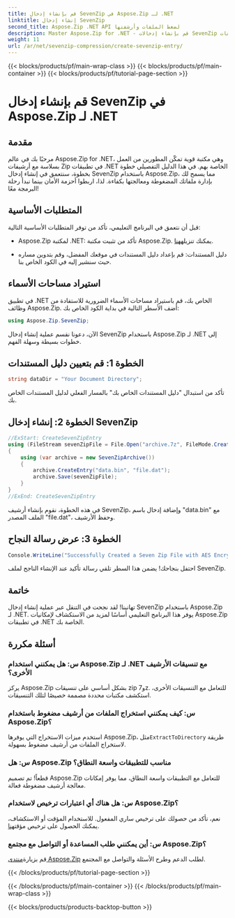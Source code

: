 ```yaml
---
title: قم بإنشاء إدخال SevenZip في Aspose.Zip لـ .NET
linktitle: إنشاء إدخال SevenZip
second_title: Aspose.Zip .NET API لضغط الملفات وأرشفتها
description: Master Aspose.Zip for .NET - قم بإنشاء إدخالات SevenZip دون عناء. قم بتحسين تطبيقات .NET الخاصة بك من خلال المعالجة الفعالة لأرشيف ZIP.
weight: 11
url: /ar/net/sevenzip-compression/create-sevenzip-entry/
---
```


{{< blocks/products/pf/main-wrap-class >}}
{{< blocks/products/pf/main-container >}}
{{< blocks/products/pf/tutorial-page-section >}}

# قم بإنشاء إدخال SevenZip في Aspose.Zip لـ .NET


## مقدمة

مرحبًا بك في عالم Aspose.Zip for .NET، وهي مكتبة قوية تمكّن المطورين من العمل بسلاسة مع أرشيفات Zip في تطبيقات .NET الخاصة بهم. في هذا الدليل التفصيلي خطوة بخطوة، سنتعمق في إنشاء إدخال SevenZip باستخدام Aspose.Zip، مما يسمح لك بإدارة ملفاتك المضغوطة ومعالجتها بكفاءة. لذا، اربطوا أحزمة الأمان بينما نبدأ رحلة البرمجة معًا!

## المتطلبات الأساسية

قبل أن نتعمق في البرنامج التعليمي، تأكد من توفر المتطلبات الأساسية التالية:

-  Aspose.Zip لمكتبة .NET: تأكد من تثبيت مكتبة Aspose.Zip. يمكنك تنزيله[هنا](https://releases.aspose.com/zip/net/).

- دليل المستندات: قم بإعداد دليل المستندات في موقعك المفضل، وقم بتدوين مساره حيث سنشير إليه في الكود الخاص بنا.

## استيراد مساحات الأسماء

في تطبيق .NET الخاص بك، قم باستيراد مساحات الأسماء الضرورية للاستفادة من وظائف Aspose.Zip. أضف الأسطر التالية في بداية الكود الخاص بك:

```csharp
using Aspose.Zip.SevenZip;
```

الآن، دعونا نقسم عملية إنشاء إدخال SevenZip باستخدام Aspose.Zip لـ .NET إلى خطوات بسيطة وسهلة الفهم.

## الخطوة 1: قم بتعيين دليل المستندات

```csharp
string dataDir = "Your Document Directory";
```

تأكد من استبدال "دليل المستندات الخاص بك" بالمسار الفعلي لدليل المستندات الخاص بك.

## الخطوة 2: إنشاء إدخال SevenZip

```csharp
//ExStart: CreateSevenZipEntry
using (FileStream sevenZipFile = File.Open("archive.7z", FileMode.Create))
{
    using (var archive = new SevenZipArchive())
    {
        archive.CreateEntry("data.bin", "file.dat");
        archive.Save(sevenZipFile);
    }
}
//ExEnd: CreateSevenZipEntry
```

في هذه الخطوة، نقوم بإنشاء أرشيف SevenZip، وإضافة إدخال باسم "data.bin" مع الملف المصدر "file.dat"، وحفظ الأرشيف.

## الخطوة 3: عرض رسالة النجاح

```csharp
Console.WriteLine("Successfully Created a Seven Zip File with AES Encryption Settings");
```

احتفل بنجاحك! يضمن هذا السطر تلقي رسالة تأكيد عند الإنشاء الناجح لملف SevenZip.

## خاتمة

تهانينا! لقد نجحت في التنقل عبر عملية إنشاء إدخال SevenZip باستخدام Aspose.Zip لـ .NET. يوفر هذا البرنامج التعليمي أساسًا لمزيد من الاستكشاف لإمكانيات Aspose.Zip في تطبيقات .NET الخاصة بك.

## أسئلة مكررة

### س: هل يمكنني استخدام Aspose.Zip لـ .NET مع تنسيقات الأرشيف الأخرى؟
يركز Aspose.Zip بشكل أساسي على تنسيقات zip و7z. للتعامل مع التنسيقات الأخرى، استكشف مكتبات محددة مصممة خصيصًا لتلك التنسيقات.

### س: كيف يمكنني استخراج الملفات من أرشيف مضغوط باستخدام Aspose.Zip؟
 استخدم ميزات الاستخراج التي يوفرها Aspose.Zip، مثل`ExtractToDirectory` طريقة لاستخراج الملفات من أرشيف مضغوط بسهولة.

### س: هل Aspose.Zip مناسب للتطبيقات واسعة النطاق؟
قطعاً! تم تصميم Aspose.Zip للتعامل مع التطبيقات واسعة النطاق، مما يوفر إمكانات معالجة أرشيف مضغوطة فعالة.

### س: هل هناك أي اعتبارات ترخيص لاستخدام Aspose.Zip؟
 نعم، تأكد من حصولك على ترخيص ساري المفعول. للاستخدام المؤقت أو الاستكشاف، يمكنك الحصول على ترخيص مؤقت[هنا](https://purchase.aspose.com/temporary-license/).

### س: أين يمكنني طلب المساعدة أو التواصل مع مجتمع Aspose.Zip؟
 قم بزيارة[منتدى Aspose.Zip](https://forum.aspose.com/c/zip/37) لطلب الدعم وطرح الأسئلة والتواصل مع المجتمع.

{{< /blocks/products/pf/tutorial-page-section >}}

{{< /blocks/products/pf/main-container >}}
{{< /blocks/products/pf/main-wrap-class >}}

{{< blocks/products/products-backtop-button >}}

